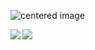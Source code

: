 <p class="aligncenter">
    <img src="https://github-readme-stats.vercel.app/api?username=ne3lakolkar&show_icons=true&theme=radical&count_private=true" alt="centered image" />
</p>

<a href="https://github.com/ne3lakolkar/oneFootball">
  <img align="left" src="https://github-readme-stats.vercel.app/api/pin/?username=ne3lakolkar&repo=oneFootball&theme=radical" />
</a>

<a href="https://github.com/ne3lakolkar/oneFootball">
  <img align="left" src="https://github-readme-stats.vercel.app/api/pin/?username=ne3lakolkar&repo=BricManiac&theme=radical" />
</a>

